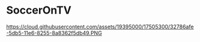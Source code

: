 # SoccerOnTV

https://cloud.githubusercontent.com/assets/19395000/17505300/32786afe-5db5-11e6-8255-8a8362f5db49.PNG
